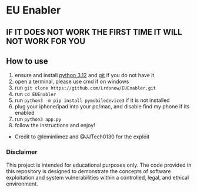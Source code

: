 # EU Enabler

## IF IT DOES NOT WORK THE FIRST TIME IT WILL NOT WORK FOR YOU

## How to use
1. ensure and install [python 3.12](https://www.python.org/downloads/release/python-3125/) and [git](https://git-scm.com/downloads) if you do not have it
2. open a terminal, please use cmd if on windows
3. run `git clone https://github.com/Lrdsnow/EUEnabler.git`
4. run `cd EUEnabler`
5. run `python3 -m pip install pymobiledevice3` if it is not installed
6. plug your iphone/ipad into your pc/mac, and disable find my phone if its enabled
7. run `python3 app.py`
8. follow the instructions and enjoy!
- Credit to @leminlimez and @JJTech0130 for the exploit

### Disclaimer
This project is intended for educational purposes only. The code provided in this repository is designed to demonstrate the concepts of software exploitation and system vulnerabilities within a controlled, legal, and ethical environment.
